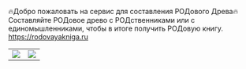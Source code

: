 🔥Добро пожаловать на сервис для составления РОДового Древа🔥
<br>
Составляйте РОДовое древо с РОДственниками или с единомышленниками, чтобы в итоге получить РОДовую книгу.
https://rodovayakniga.ru

|   |   |
|---|---|
| ![](screenshot/main.png)  |  ![](screenshot/list.png) |
